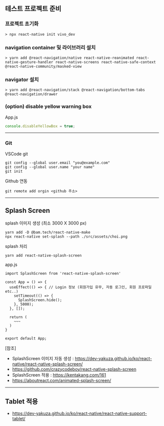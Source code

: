 ## 테스트 프로젝트 준비

### 프로젝트 초기화

```nodejs
> npx react-native init vivo_dev
```

### navigation container 및 라이브러리 설치

```nodejs
> yarn add @react-navigation/native react-native-reanimated react-native-gesture-handler react-native-screens react-native-safe-context @react-native-community/masked-view
```

### navigator 설치

```nodejs
> yarn add @react-navigation/stack @react-navigation/bottom-tabs @react-navigation/drawer
```

### (option) disable yellow warning box

App.js

```javascript
console.disableYellowBox = true;
```

---

### Git

VSCode git

```
git config --global user.email "you@example.com"
git config --global user.name "your name"
git init
```

Github 연동

```
git remote add orgin <github 주소>
```

---

## Splash Screen

splash 이미지 생성 (최소 3000 X 3000 px)

```
yarn add -D @bam.tech/react-native-make
npx react-native set-splash --path ./src/assets/choi.png
```

splash 처리

```
yarn add react-native-splash-screen
```

app.js

```
import SplashScreen from 'react-native-splash-screen'

const App = () => {
  useEffect(() => { // Login 정보 (회원가입 유무, 자동 로그인, 회원 프로파일 etc..)
    setTimeout(() => {
      SplashScreen.hide();
    }, 5000);
  }, []);

  return (
    ~~~
  )
}

export default App;
```

[참조]

- SplashScreen 이미지 자동 생성 : <https://dev-yakuza.github.io/ko/react-native/react-native-splash-screen/>
- <https://github.com/crazycodeboy/react-native-splash-screen>
- SplashScreen 적용 : <https://kentakang.com/161>
- <https://aboutreact.com/animated-splash-screen/>

---

## Tablet 적용

- <https://dev-yakuza.github.io/ko/react-native/react-native-support-tablet/>

